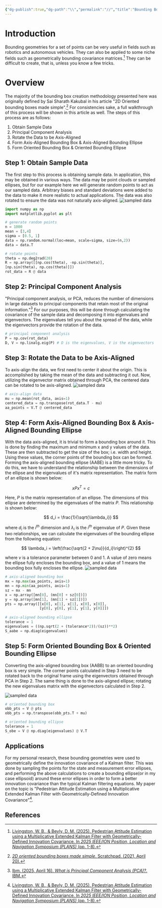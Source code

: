 ```yaml
---
{"dg-publish":true,"dg-path":"\\","permalink":"//","title":"Bounding Boxes & Bounding Ellipsoids","tags":["alloy","blog"],"created":"2025-08-20T10:37:48.855-05:00","updated":"2025-08-20T10:57:07.271-05:00"}
---
```


# Introduction
Bounding geometries for a set of points can be very useful in fields such as robotics and autonomous vehicles. They can also be applied to some niche fields such as geometrically bounding covariance matrices.[^1] They can be difficult to create, that is, unless you know a few tricks.
# Overview
The majority of the bounding box creation methodology presented here was originally defined by Sai Sharath Kakubal in his article "2D Oriented bounding boxes made simple".[^2] For consistencies sake, a full walkthrough of this process will be shown in this article as well. The steps of this process are as follows:

1. Obtain Sample Data
2. Principal Component Analysis
3. Rotate the Data to be Axis-Aligned
4. Form Axis-Aligned Bounding Box & Axis-Aligned Bounding Ellipse
5. Form Oriented Bounding Box & Oriented Bounding Ellipse

## Step 1: Obtain Sample Data
The first step to this process is obtaining sample data. In application, this may be obtained in various ways. The data may be point clouds or sampled ellipses, but for our example here we will generate random points to act as our sampled data. Arbitrary biases and standard deviations were added to the data to make it more realistic to actual applications. The data was also rotated to ensure the data was not naturally axis-aligned.
![sampled data](/img/user/_assets/bounding-box-ellipse-post/step-1-samples.png)
```python
import numpy as np
import matplotlib.pyplot as plt

# generate random points
n = 1000
mean = [3,4]
sigma = [0.5, 1]
data = np.random.normal(loc=mean, scale=sigma, size=(n,2))
data = data.T

# rotate points
theta = np.deg2rad(20)
R = np.array([[np.cos(theta), -np.sin(theta)],
[np.sin(theta), np.cos(theta)]])
rot_data = R @ data
```
## Step 2: Principal Component Analysis
"Principal component analysis, or PCA, reduces the number of dimensions in large datasets to principal components that retain most of the original information."[^3] For our purposes, this will be done through calculating the covariance of the sample data and decomposing it into eigenvalues and eigenvectors. The eigenvalues tell you about the spread of the data, while the eigenvectors provide the rotation of the data.
```python
# principal component analysis
P = np.cov(rot_data)
D, V = np.linalg.eig(P) # D is the eigenvalues, V is the eigenvectors
```
## Step 3: Rotate the Data to be Axis-Aligned
To axis-align the data, we first need to center it about the origin. This is accomplished by taking the mean of the data and subtracting it out. Now, utilizing the eigenvector matrix obtained through PCA, the centered data can be rotated to be axis-aligned.
![sampled data](/img/user/_assets/bounding-box-ellipse-post/step-3-aa.png)
```python
# axis-align data
mu = np.mean(rot_data, axis=1)
centered_data = np.transpose(rot_data.T - mu)
aa_points = V.T @ centered_data
```
## Step 4: Form Axis-Aligned Bounding Box & Axis-Aligned Bounding Ellipse
With the data axis-aligned, it is trivial to form a bounding box around it. This is done by finding the maximum and minimum x and y values of the data. These are then subtracted to get the size of the box; i.e. width and height. Using these values, the corner points of the bounding box can be formed.
Forming the axis-aligned bounding ellipse (AABE) is a little more tricky. To do this, we have to understand the relationship between the dimensions of the ellipse and the eigenvalues of it's matrix representation. The matrix form of an ellipse is shown below:

$$ xPx^T = c $$

Here, $P$ is the matrix representation of an ellipse. The dimensions of this ellipse are determined by the eigenvalues of the matrix $P$. This relationship is shown below:

$$ d_i = \frac{1}{\sqrt{\lambda_i}} $$

where $d_i$ is the $i^{th}$ dimension and $\lambda_i$ is the $i^{th}$ eigenvalue of $P$. Given these two relationships, we can calculate the eigenvalues of the bounding ellipse from the following equation:

$$ \lambda_i = \left(\frac{\sqrt{2 + 2\nu}}{d_i}\right)^{2} $$

where $\nu$ is a tolerance parameter between 0 and 1. A value of zero means the ellipse fully encloses the bounding box, and a value of 1 means the bounding box fully encloses the ellipse.
![sampled data](/img/user/_assets/bounding-box-ellipse-post/step-4-aabb.png)
```python
# axis-aligned bounding box
mx = np.max(aa_points, axis=1)
mn = np.min(aa_points, axis=1)
sz = mx - mn
x = np.array([mn[0], (mn[0] + sz[0])])
y = np.array([mn[1], (mn[1] + sz[1])])
pts = np.array([[x[0], x[1], x[1], x[0], x[0]],
				[y[0], y[0], y[1], y[1], y[0]]])
				
# axis-aligned bounding ellipse
tolerance = 1
eigenvalues = ((np.sqrt(2 + (tolerance*2))/(sz))**2)
S_aabe = np.diag(eigenvalues)
```
## Step 5: Form Oriented Bounding Box & Oriented Bounding Ellipse
Converting the axis-aligned bounding box (AABB) to an oriented bounding box is very simple. The corner points calculated in Step 3 need to be rotated back to the original frame using the eigenvectors obtained through PCA in Step 2. The same thing is done to the axis-aligned ellipse; rotating the new eigenvalues matrix with the eigenvectors calculated in Step 2.

![sampled data](/img/user/_assets/bounding-box-ellipse-post/step-5-obb.png)
```python
# oriented bounding box
obb_pts = V @ pts
obb_pts = np.transpose(obb_pts.T + mu)

# oriented bounding ellipse
tolerance = 1
S_obe = V @ np.diag(eigenvalues) @ V.T
```
## Applications
For my personal research, these bounding geometries were used to geometrically define the innovation covariance of a Kalman filter. This was done by sampling the points for the state and measurement error ellipses, and performing the above calculations to create a bounding ellipse(or in my case ellipsoid) around these error ellipses in order to form a better innovation covariance than the typical Kalman filtering equations. My paper on the topic is "Pedestrian Attitude Estimation using a Multiplicative Extended Kalman Filter with Geometrically-Defined Innovation Covariance"[^1].

## References
[^1]: [Livingston, W. B., & Bevly, D. M. (2025). Pedestrian Attitude Estimation using a Multiplicative Extended Kalman Filter with Geometrically-Defined Innovation Covariance. In _2025 IEEE/ION Position, Location and Navigation Symposium (PLANS)_ (pp. 1-8).](https://www.ion.org/publications/abstract.cfm?articleID=20197)
[^2]: [_2D oriented bounding boxes made simple_. Scratchpad. (2021, April 20).](https://logicatcore.github.io/scratchpad/lidar/sensor-fusion/jupyter/2021/04/20/2D-Oriented-Bounding-Box.html)
[^3]: [Ibm. (2025, April 16). _What is Principal Component Analysis (PCA)?_. IBM.](https://www.ibm.com/think/topics/principal-component-analysis)
